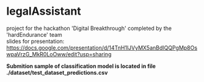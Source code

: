 # legalAssistant
project for the hackathon 'Digital Breakthrough' completed by the 'hardEndurance' team
<br>slides for presentation: https://docs.google.com/presentation/d/14TnH1lJVyMX5anBdIQQPgMp8OswpaVrzG_MkR0LoOww/edit?usp=sharing</br>

<b>
 Submition sample of classification model is located in file ./dataset/test_dataset_predictions.csv
</b>
